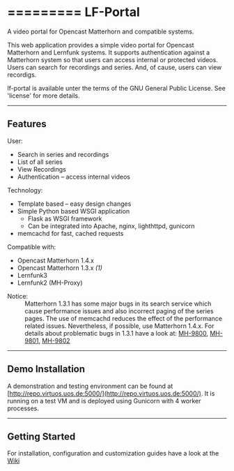 =========
LF-Portal
=========

A video portal for Opencast Matterhorn and compatible systems.

This web application provides a simple video portal for Opencast Matterhorn and
Lernfunk systems. It supports authentication against a Matterhorn system so
that users can access internal or protected videos. Users can search for
recordings and series. And, of cause, users can view recordigs.

lf-portal is available unter the terms of the GNU General Public License.
See 'license' for more details.

--------
Features
--------

User:

- Search in series and recordings
- List of all series
- View Recordings
- Authentication – access internal videos

Technology:

- Template based – easy design changes
- Simple Python based WSGI application
  * Flask as WSGI framework
  * Can be integrated into Apache, nginx, lighthttpd, gunicorn
- memcachd for fast, cached requests

Compatible with:

- Opencast Matterhorn 1.4.x
- Opencast Matterhorn 1.3.x *(1)*
- Lernfunk3
- Lernfunk2 (MH-Proxy)


<dl>
	<dt>Notice:</dt>
	<dd>
		Matterhorn 1.3.1 has some major bugs in its search service which cause
		performance issues and also incorrect paging of the series pages. The use
		of memcachd reduces the effect of the performance related issues.
		Nevertheless, if possible, use Matterhorn 1.4.x. For details about
		problematic bugs in 1.3.1 have a look at:
		<a href="https://opencast.jira.com/browse/MH-9800">MH-9800</a>,
		<a href="https://opencast.jira.com/browse/MH-9801">MH-9801</a>,
		<a href="https://opencast.jira.com/browse/MH-9802">MH-9802</a>
	</dd>
</dl>

-----------------
Demo Installation
-----------------

A demonstration and testing environment can be found at 
[http://repo.virtuos.uos.de:5000/](http://repo.virtuos.uos.de:5000/).
It is running on a test VM and is deployed using Gunicorn with 4 worker
processes.

---------------
Getting Started
---------------

For installation, configuration and customization guides have a look at the
[Wiki](https://github.com/lkiesow/lf-portal/wiki)
